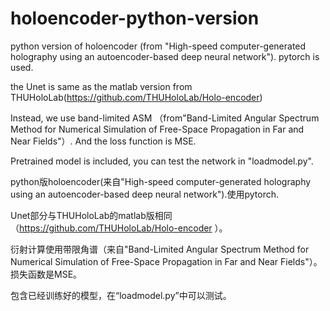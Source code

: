 # holoencoder-python-version
python version of holoencoder (from "High-speed computer-generated holography  using an autoencoder-based deep neural network"). pytorch is used.

the Unet is same as the matlab version from THUHoloLab(https://github.com/THUHoloLab/Holo-encoder)

Instead, we use band-limited ASM （from"Band-Limited Angular Spectrum Method for Numerical Simulation of Free-Space Propagation in Far and Near Fields"）. And the loss function is MSE.

Pretrained model is included, you can test the network in "loadmodel.py".

python版holoencoder(来自"High-speed computer-generated holography  using an autoencoder-based deep neural network").使用pytorch.

Unet部分与THUHoloLab的matlab版相同（https://github.com/THUHoloLab/Holo-encoder ）。
 
衍射计算使用带限角谱（来自"Band-Limited Angular Spectrum Method for Numerical Simulation of Free-Space Propagation in Far and Near Fields"）。损失函数是MSE。

包含已经训练好的模型，在“loadmodel.py”中可以测试。
